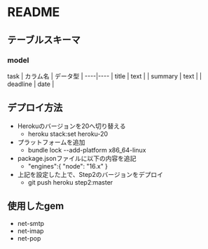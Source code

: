 # README

## テーブルスキーマ
### model
task
| カラム名 | データ型 |
----|----
| title | text |
| summary | text |
| deadline | date |

## デプロイ方法
- Herokuのバージョンを20へ切り替える
    - heroku stack:set heroku-20
- プラットフォームを追加
    - bundle lock --add-platform x86_64-linux
- package.jsonファイルに以下の内容を追記
    - "engines":{
        "node": "16.x"
    }
- 上記を設定した上で、Step2のバージョンをデプロイ
    - git push heroku step2:master


## 使用したgem
- net-smtp
- net-imap
- net-pop